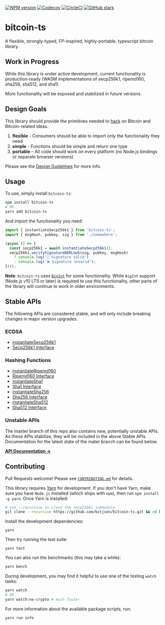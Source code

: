 [![NPM version](https://img.shields.io/npm/v/bitcoin-ts.svg)](https://www.npmjs.com/package/bitcoin-ts)
[![Codecov](https://img.shields.io/codecov/c/github/bitjson/bitcoin-ts/master.svg)](https://codecov.io/gh/bitjson/bitcoin-ts)
[![CircleCI](https://img.shields.io/circleci/project/github/bitjson/bitcoin-ts/master.svg)](https://circleci.com/gh/bitjson/bitcoin-ts)
[![GitHub stars](https://img.shields.io/github/stars/bitjson/bitcoin-ts.svg?style=social&logo=github&label=Stars)](https://github.com/bitjson/bitcoin-ts)

# bitcoin-ts

A flexible, strongly-typed, FP-inspired, highly-portable, typescript bitcoin library.

## Work in Progress

While this library is under active development, current functionality is production-ready (WASM implementations of secp256k1, ripemd160, sha256, sha512, and sha1).

More functionality will be exposed and stabilized in future versions.

## Design Goals

This library should provide the primitives needed to [hack](http://www.paulgraham.com/gh.html) on Bitcoin and Bitcoin-related ideas.

1.  **flexible** - Consumers should be able to import only the functionality they need
2.  **simple** - Functions should be simple and return one type
3.  **portable** – All code should work on every platform (no Node.js bindings or separate browser versions)

Please see the [Design Guidelines](.github/CONTRIBUTING.md) for more info.

## Usage

To use, simply install `bitcoin-ts`:

```sh
npm install bitcoin-ts
# OR
yarn add bitcoin-ts
```

And import the functionality you need:

```typescript
import { instantiateSecp256k1 } from 'bitcoin-ts';
import { msgHash, pubkey, sig } from './somewhere';

(async () => {
  const secp256k1 = await instantiateSecp256k1();
  secp256k1.verifySignatureDERLowS(sig, pubkey, msgHash)
    ? console.log('🚀 Signature valid')
    : console.log('❌ Signature invalid');
})();
```

**Note**: `bitcoin-ts` uses [`BigInt`](https://developer.mozilla.org/en-US/docs/Web/JavaScript/Reference/Global_Objects/BigInt) for some functionality. While `BigInt` support (Node.js v10 LTS or later) is required to use this functionality, other parts of the library will continue to work in older environments.

## Stable APIs

The following APIs are considered stable, and will only include breaking changes in major version upgrades.

### ECDSA

- [instantiateSecp256k1](https://bitjson.github.io/bitcoin-ts/globals.html#instantiatesecp256k1)
- [Secp256k1 Interface](https://bitjson.github.io/bitcoin-ts/interfaces/secp256k1.html)

### Hashing Functions

- [instantiateRipemd160](https://bitjson.github.io/bitcoin-ts/globals.html#instantiateripemd160)
- [Ripemd160 Interface](https://bitjson.github.io/bitcoin-ts/interfaces/ripemd160.html)
- [instantiateSha1](https://bitjson.github.io/bitcoin-ts/globals.html#instantiatesha1)
- [Sha1 Interface](https://bitjson.github.io/bitcoin-ts/interfaces/sha1.html)
- [instantiateSha256](https://bitjson.github.io/bitcoin-ts/globals.html#instantiatesha256)
- [Sha256 Interface](https://bitjson.github.io/bitcoin-ts/interfaces/sha256.html)
- [instantiateSha512](https://bitjson.github.io/bitcoin-ts/globals.html#instantiatesha512)
- [Sha512 Interface](https://bitjson.github.io/bitcoin-ts/interfaces/sha512.html)

### Unstable APIs

The master branch of this repo also contains new, potentially unstable APIs. As these APIs stabilize, they will be included in the above Stable APIs. Documentation for the latest state of the mater branch can be found below.

[**API Documentation →**](https://bitjson.github.io/bitcoin-ts/)

## Contributing

Pull Requests welcome! Please see [`CONTRIBUTING.md`](.github/CONTRIBUTING.md) for details.

This library requires [Yarn](https://yarnpkg.com/) for development. If you don't have Yarn, make sure you have `Node.js` installed (which ships with `npm`), then run `npm install -g yarn`. Once Yarn is installed:

```sh
# use --recursive to clone the secp256k1 submodule
git clone --recursive https://github.com/bitjson/bitcoin-ts.git && cd bitcoin-ts
```

Install the development dependencies:

```
yarn
```

Then try running the test suite:

```
yarn test
```

You can also run the benchmarks (this may take a while):

```sh
yarn bench
```

During development, you may find it helpful to use one of the testing `watch` tasks:

```sh
yarn watch
# OR
yarn watch:no-crypto # much faster
```

For more information about the available package scripts, run:

```sh
yarn run info
```
